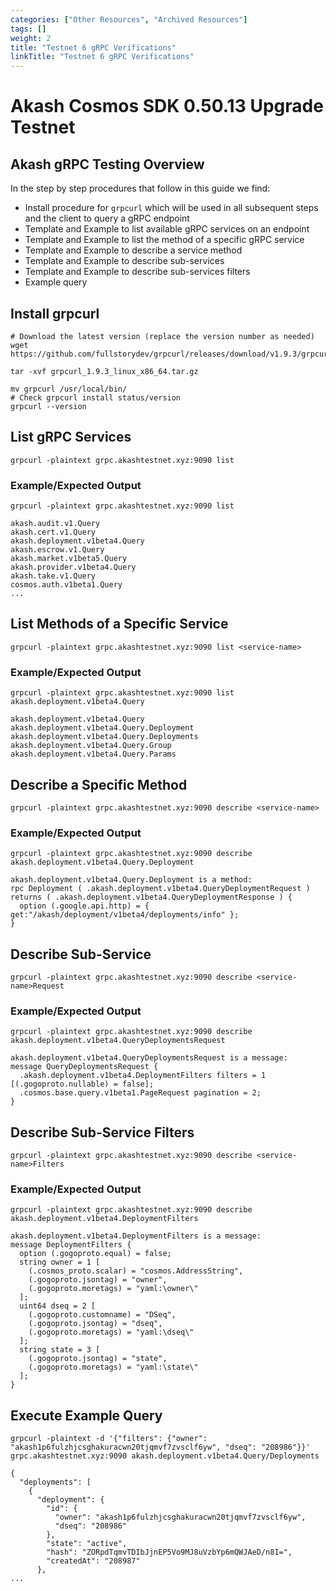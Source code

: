 ```yaml
---
categories: ["Other Resources", "Archived Resources"]
tags: []
weight: 2
title: "Testnet 6 gRPC Verifications"
linkTitle: "Testnet 6 gRPC Verifications"
---
```


# Akash Cosmos SDK 0.50.13 Upgrade Testnet

## Akash gRPC Testing Overview

In the step by step procedures that follow in this guide we find:

* Install procedure for `grpcurl` which will be used in all subsequent steps and the client to query a gRPC endpoint
* Template and Example to list available gRPC services on an endpoint
* Template and Example to list the method of a specific gRPC service
* Template and Example to describe a service method
* Template and Example to describe sub-services
* Template and Example to describe sub-services filters
* Example query

## Install grpcurl

```
# Download the latest version (replace the version number as needed)
wget https://github.com/fullstorydev/grpcurl/releases/download/v1.9.3/grpcurl_1.9.3_linux_x86_64.tar.gz

tar -xvf grpcurl_1.9.3_linux_x86_64.tar.gz

mv grpcurl /usr/local/bin/
# Check grpcurl install status/version
grpcurl --version
```

## List gRPC Services


```
grpcurl -plaintext grpc.akashtestnet.xyz:9090 list
```

### Example/Expected Output

```
grpcurl -plaintext grpc.akashtestnet.xyz:9090 list

akash.audit.v1.Query
akash.cert.v1.Query
akash.deployment.v1beta4.Query
akash.escrow.v1.Query
akash.market.v1beta5.Query
akash.provider.v1beta4.Query
akash.take.v1.Query
cosmos.auth.v1beta1.Query
...
```

## List Methods of a Specific Service


```
grpcurl -plaintext grpc.akashtestnet.xyz:9090 list <service-name>
```

### Example/Expected Output

```
grpcurl -plaintext grpc.akashtestnet.xyz:9090 list akash.deployment.v1beta4.Query
 
akash.deployment.v1beta4.Query
akash.deployment.v1beta4.Query.Deployment
akash.deployment.v1beta4.Query.Deployments
akash.deployment.v1beta4.Query.Group
akash.deployment.v1beta4.Query.Params
```

## Describe a Specific Method

```
grpcurl -plaintext grpc.akashtestnet.xyz:9090 describe <service-name>
```

### Example/Expected Output


```
grpcurl -plaintext grpc.akashtestnet.xyz:9090 describe akash.deployment.v1beta4.Query.Deployment

akash.deployment.v1beta4.Query.Deployment is a method:
rpc Deployment ( .akash.deployment.v1beta4.QueryDeploymentRequest ) returns ( .akash.deployment.v1beta4.QueryDeploymentResponse ) {
  option (.google.api.http) = { get:"/akash/deployment/v1beta4/deployments/info" };
}
```

## Describe Sub-Service

```
grpcurl -plaintext grpc.akashtestnet.xyz:9090 describe <service-name>Request
```

### Example/Expected Output

```
grpcurl -plaintext grpc.akashtestnet.xyz:9090 describe akash.deployment.v1beta4.QueryDeploymentsRequest

akash.deployment.v1beta4.QueryDeploymentsRequest is a message:
message QueryDeploymentsRequest {
  .akash.deployment.v1beta4.DeploymentFilters filters = 1 [(.gogoproto.nullable) = false];
  .cosmos.base.query.v1beta1.PageRequest pagination = 2;
}
```

## Describe Sub-Service Filters


```
grpcurl -plaintext grpc.akashtestnet.xyz:9090 describe <service-name>Filters
```

### Example/Expected Output

```
grpcurl -plaintext grpc.akashtestnet.xyz:9090 describe akash.deployment.v1beta4.DeploymentFilters

akash.deployment.v1beta4.DeploymentFilters is a message:
message DeploymentFilters {
  option (.gogoproto.equal) = false;
  string owner = 1 [
    (.cosmos_proto.scalar) = "cosmos.AddressString",
    (.gogoproto.jsontag) = "owner",
    (.gogoproto.moretags) = "yaml:\owner\"
  ];
  uint64 dseq = 2 [
    (.gogoproto.customname) = "DSeq",
    (.gogoproto.jsontag) = "dseq",
    (.gogoproto.moretags) = "yaml:\dseq\"
  ];
  string state = 3 [
    (.gogoproto.jsontag) = "state",
    (.gogoproto.moretags) = "yaml:\state\"
  ];
}
```

## Execute Example Query

```
grpcurl -plaintext -d '{"filters": {"owner": "akash1p6fulzhjcsghakuracwn20tjqmvf7zvsclf6yw", "dseq": "208986"}}' grpc.akashtestnet.xyz:9090 akash.deployment.v1beta4.Query/Deployments

{
  "deployments": [
    {
      "deployment": {
        "id": {
          "owner": "akash1p6fulzhjcsghakuracwn20tjqmvf7zvsclf6yw",
          "dseq": "208986"
        },
        "state": "active",
        "hash": "ZORpdTqmvTDIbJjnEP5Vo9MJ8uVzbYp6mQWJAeD/n8I=",
        "createdAt": "208987"
      },
...
```


